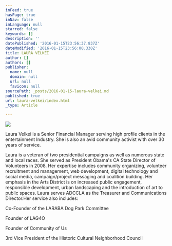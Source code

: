 ```yaml
---
inFeed: true
hasPage: true
inNav: false
inLanguage: null
starred: false
keywords: []
description: ''
datePublished: '2016-01-15T23:56:37.837Z'
dateModified: '2016-01-15T23:56:00.330Z'
title: LAURA VELKEI
author: []
authors: []
publisher:
  name: null
  domain: null
  url: null
  favicon: null
sourcePath: _posts/2016-01-15-laura-velkei.md
published: true
url: laura-velkei/index.html
_type: Article

---
```

![](https://the-grid-user-content.s3-us-west-2.amazonaws.com/e9f24693-00a2-4529-b928-60d34f8a80a6.jpg)

Laura Velkei is a Senior Financial Manager serving high
profile clients in the entertainment Industry. She is also an avid community activist with over 30 years of
service.

Laura is a veteran of two presidential campaigns as well as
numerous state and local races.  She
served as President Obama's CA State Director of Volunteers in 2008\.  Her expertise includes community organizing,
volunteer recruitment and management, web development, digital technology and
social media, campaign/project messaging and coalition building. Her emphasis
in the Arts District is on increased public engagement, responsible
development, urban landscaping and the introduction of art to public spaces.  Laura serves ADCCLA as the Treasurer and
Communications Director.Her service also
includes:

Co-Founder of the LARABA Dog Park Committee

Founder of LAG4O

Founder of Community of Us

3rd Vice President of the Historic Cultural
Neighborhood Council